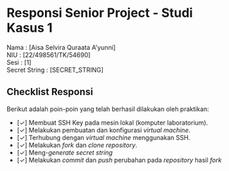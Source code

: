 # Responsi Senior Project - Studi Kasus 1

Nama : [Aisa Selvira Quraata A'yunni]  
NIU : [22/498561/TK/54690]  
Sesi : [1]  
Secret String : [SECRET_STRING]

## Checklist Responsi

Berikut adalah poin-poin yang telah berhasil dilakukan oleh praktikan:

- [✓] Membuat SSH Key pada mesin lokal (komputer laboratorium).
- [✓] Melakukan pembuatan dan konfigurasi _virtual machine_.
- [✓] Terhubung dengan _virtual machine_ menggunakan SSH.
- [✓] Melakukan _fork_ dan _clone_ _repository_.
- [✓] Meng-_generate_ _secret string_
- [✓] Melakukan _commit_ dan _push_ perubahan pada _repository_ hasil _fork_
